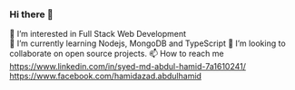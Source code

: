 ### Hi there 👋

👀 I’m interested in Full Stack Web Development </br>
🌱 I’m currently learning Nodejs, MongoDB and TypeScript
💞️ I’m looking to collaborate on open source projects.
📫 How to reach me
https://www.linkedin.com/in/syed-md-abdul-hamid-7a1610241/
https://www.facebook.com/hamidazad.abdulhamid
